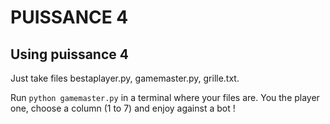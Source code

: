 PUISSANCE 4
======================

Using puissance 4
-------------------

Just take files bestaplayer.py, gamemaster.py, grille.txt.

Run ```python gamemaster.py``` in a terminal where your files are.
You the player one, choose a column (1 to 7) and enjoy against a bot !